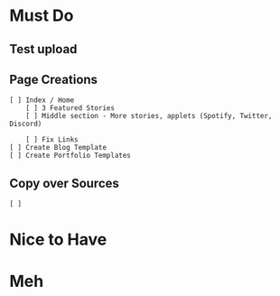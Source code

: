 
# Must Do

## Test upload

## Page Creations
    [ ] Index / Home
        [ ] 3 Featured Stories
        [ ] Middle section - More stories, applets (Spotify, Twitter, Discord)
            
        [ ] Fix Links
    [ ] Create Blog Template
    [ ] Create Portfolio Templates

## Copy over Sources
    [ ]

# Nice to Have




# Meh



